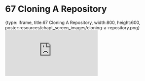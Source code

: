 # 67 Cloning A Repository
 
{type: iframe, title:67 Cloning A Repository, width:800, height:600, poster:resources/chapt_screen_images/cloning-a-repository.png}
![](https://datatrail-jhu.github.io/DataTrail/no_toc/cloning-a-repository.html)
 

 
